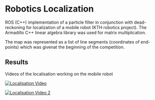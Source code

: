 # Robotics Localization

ROS (C++) implementation of a particle filter in conjunction with dead-reckoning for localization of a mobile robot (KTH robotics project). The Armadillo C++ linear algebra library was used for matrix multiplication.

The map was represented as a list of line segments (coordinates of end-points) which was givenat the beginning of the competition.  

## Results
Videos of the localisation working on the mobile robot

[![Localisation Video](https://img.youtube.com/vi/cnsXA51BYyI/0.jpg)](https://youtu.be/cnsXA51BYyI)

[![Localisation Video 2](https://img.youtube.com/vi/1Lasnjm2qg4/0.jpg)](https://youtu.be/1Lasnjm2qg4)
